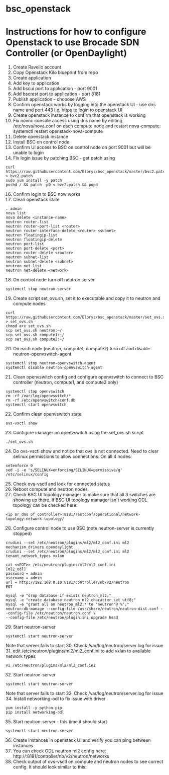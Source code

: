 # bsc_openstack
# Instructions for how to configure Openstack to use Brocade SDN Controller (or OpenDaylight)
1. Create Ravello account
2. Copy Openstack Kilo blueprint from repo
3. Create application
4. Add key to application
5. Add bscui port to application - port 9001
6. Add bscrest port to application - port 8181
7. Publish application - chooose AWS
9. Confirm openstack works by logging into the openstack UI - use dns name and port 443 i.e. https to login to openstack UI
10. Create openstack instance to confirm that openstack is working
11. Fix novnc console access using dns name by editing /etc/nova/nova.conf on each compute node and restart nova-compute: systemctl restart openstack-nova-compute
12. Delete openstack instance
13. Install BSC on control node
14. Confirm UI access to BSC on control node on port 9001 but will be unable to login
15. Fix login issue by patching BSC - get patch using
   
   ``` 
   curl https://raw.githubusercontent.com/Elbrys/bsc_openstack/master/bvc2.patch > bvc2.patch 
   sudo yum install -y patch
   pushd / && patch -p0 < bvc2.patch && popd
   ```

16. Confirm login to BSC now works
17. Clean openstack state
```
. admin
nova list
nova delete <instance-name>
neutron router-list
neutron router-port-list <router>
neutron router-interface-delete <router> <subnet>
neutron floatingip-list
neutron floatingip-delete
neutron port-list
neutron port-delete <port>
neutron router-delete <router>
neutron subnet-list
neutron subnet-delete <subnet>
neutron net-list
neutron net-delete <network>
```
18. On control node turn off neutron server
```
systemctl stop neutron-server
```
19. Create script set_ovs.sh, set it to executable and copy it to neutron and compute nodes
```
curl https://raw.githubusercontent.com/Elbrys/bsc_openstack/master/set_ovs.sh > set_ovs.sh
chmod a+x set_ovs.sh
scp set_ovs.sh neutron:~/
scp set_ovs.sh compute1:~/
scp set_ovs.sh compute2:~/
```
20. On each node (neutron, compute1, compute2) turn off and disable neutron-openvswitch-agent
```
systemctl stop neutron-openvswitch-agent
systemctl disable neutron-openvswitch-agent
```
21. Clean openvswitch config and configure openvswitch to connect to BSC controller (neutron, compute1, and compute2 only)
```
systemctl stop openvswitch
rm -rf /var/log/openvswitch/*
rm -rf /etc/openvswitch/conf.db
systemctl start openvswitch
```
22. Confirm clean openvswitch state
```
ovs-vsctl show
```
23. Configure manager on openvswitch using the set_ovs.sh script
```
./set_ovs.sh
```
24. Do ovs-vsctl show and notice that ovs is not connected.  Need to clear selinux permissions to allow connections.  On all 4 nodes:
```
setenforce 0
sed -i -e 's/SELINUX=enforcing/SELINUX=permissive/g' /etc/selinux/config
```
25. Check ovs-vsctl and look for connected status
26. Reboot compute and neutron nodes.
27. Check BSC UI topology manager to make sure that all 3 switches are showing up there.
If BSC UI topology manager isn't working ODL topology can be checked here:
```
<ip or dns of controller>:8181/restconf/operational/network-topology:network-topology/
```
28. Configure control node to use BSC (note neutron-server is currently stopped)
```
crudini --set /etc/neutron/plugins/ml2/ml2_conf.ini ml2 mechanism_drivers opendaylight 
crudini --set /etc/neutron/plugins/ml2/ml2_conf.ini ml2 tenant_network_types vxlan

cat <<EOT>> /etc/neutron/plugins/ml2/ml2_conf.ini 
[ml2_odl]
password = admin
username = admin
url = http://192.168.0.10:8181/controller/nb/v2/neutron
EOT

mysql -e "drop database if exists neutron_ml2;"
mysql -e "create database neutron_ml2 character set utf8;"
mysql -e "grant all on neutron_ml2.* to 'neutron'@'%';"
neutron-db-manage --config-file /usr/share/neutron/neutron-dist.conf --config-file /etc/neutron/neutron.conf \
--config-file /etc/neutron/plugin.ini upgrade head
```
29. Start neutron-server
```
systemctl start neutron-server
```
Note that server fails to start
30. Check /var/log/neutron/server.log for issue
31. edit /etc/neutron/plugins/ml2/ml2_conf.ini to add vxlan to available network types
```
vi /etc/neutron/plugins/ml2/ml2_conf.ini
```
32. Start neutron-server
```
systemctl start neutron-server
```
Note that server fails to start
33. Check /var/log/neutron/server.log for issue
34. Install networking-odl to fix issue with driver
```
yum install -y python-pip
pip install networking-odl
```
35. Start neutron-server - this time it should start
```
systemctl start neutron-server 
```
36. Create instances in openstack UI and verify you can ping between instances
37. You can check ODL neutron ml2 config here:
http://<dns or ip of server>:8181/controller/nb/v2/neutron/networks
39. Check output of ovs-vsctl on compute and neutron nodes to see correct config.  It should look similar to this:

